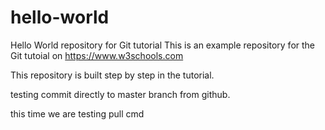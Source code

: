 # hello-world
Hello World repository for Git tutorial
This is an example repository for the Git tutoial on https://www.w3schools.com

This repository is built step by step in the tutorial. 

testing commit directly to master branch from github.

this time we are testing pull cmd
